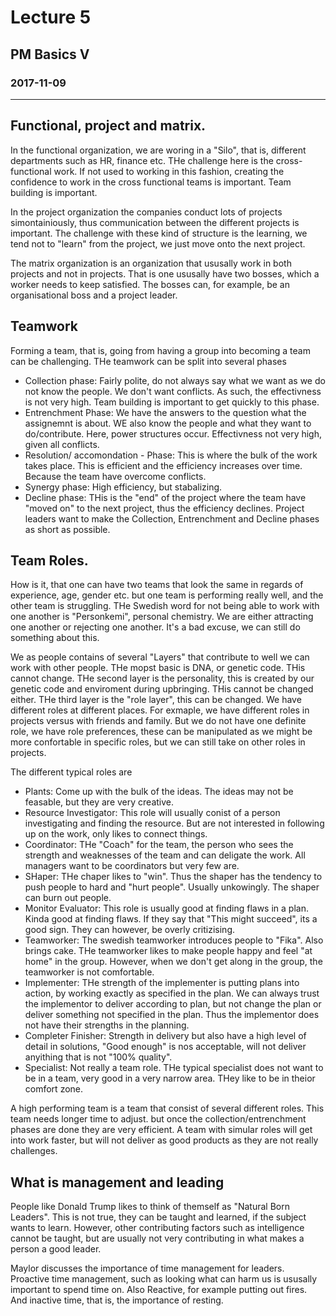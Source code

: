 # Lecture 5
## PM Basics V
### 2017-11-09
---
## Functional, project and matrix. 
In the functional organization, we are woring in a "Silo", that is, different departments such as HR, finance etc. THe challenge here is the cross-functional work. If not used to working in this fashion, creating the confidence to work in the cross functional teams is important. Team building is important.

In the project organization the companies conduct lots of projects simontainiously, thus communication between the different projects is important. The challenge with these kind of structure is the learning, we tend not to "learn" from the project, we just move onto the next project.

The matrix organization is an organization that ususally work in both projects and not in projects. That is one ususally have two bosses, which a worker needs to keep satisfied. The bosses can, for example, be an organisational boss and a project leader. 

## Teamwork
Forming a team, that is, going from having a group into becoming a team can be challenging. THe teamwork can be split into several phases
* Collection phase: Fairly polite, do not always say what we want as we do not know the people. We don't want conflicts. As such, the effectivness is not very high. Team building is important to get quickly to this phase.
* Entrenchment Phase: We have the answers to the question what the assignemnt is about. WE also know the people and what they want to do/contribute. Here, power structures occur. Effectivness not very high, given all conflicts.
* Resolution/ accomondation - Phase: This is where the bulk of the work takes place. This is efficient and the efficiency increases over time. Because the team have overcome conflicts.
* Synergy phase: High efficiency, but stabalizing.
* Decline phase: THis is the "end" of the project where the team have "moved on" to the next project, thus the efficiency declines. 
Project leaders want to make the Collection, Entrenchment and Decline phases as short as possible.

## Team Roles.
How is it, that one can have two teams that look the same in regards of experience, age, gender etc. but one team is performing really well, and the other team is struggling. THe Swedish word for not being able to work with one another is "Personkemi", personal chemistry. We are either attracting one another or rejecting one another. It's a bad excuse, we can still do something about this. 

We as people contains of several "Layers" that contribute to well we can work with other people. THe mopst basic is DNA, or genetic code. THis cannot change. 
THe second layer is the personality, this is created by our genetic code and enviroment during upbringing. THis cannot be changed either.
THe third layer is the "role layer", this can be changed. We have different roles at different places. For exmaple, we have different roles in projects versus with friends and family. But we do not have one definite role, we have role preferences, these can be manipulated as we might be more confortable in specific roles, but we can still take on other roles in projects. 

The different typical roles are 
* Plants: Come up with the bulk of the ideas. The ideas may not be feasable, but they are very creative.
* Resource Investigator: This role will usually conist of a person investigating and finding the resource. But are not interested in following up on the work, only likes to connect things. 
* Coordinator: THe "Coach" for the team, the person who sees the strength and weaknesses of the team and can deligate the work. All managers want to be coordinators but very few are. 
* SHaper: THe chaper likes to "win". Thus the shaper has the tendency to push people to hard and "hurt people". Usually unkowingly. The shaper can burn out people. 
* Monitor Evaluator: This role is usually good at finding flaws in a plan. Kinda good at finding flaws. If they say that "This might succeed", its a good sign. They can however, be overly critizising.
* Teamworker: The swedish teamworker introduces people to "Fika". Also brings cake. THe teamworker likes to make people happy and feel "at home" in the group. However, when we don't get along in the group, the teamworker is not comfortable. 
* Implementer: THe strength of the implementer is putting plans into action, by working exactly as specified in the plan. We can always trust the implementor to deliver according to plan, but not change the plan or deliver something not specified in the plan. Thus the implementor does not have their strengths in the planning. 
* Completer Finisher: Strength in delivery but also have a high level of detail in solutions, "Good enough" is nos acceptable, will not deliver anyithing that is not "100% quality". 
* Specialist: Not really a team role. THe typical specialist does not want to be in a team, very good in a very narrow area. THey like to be in theior comfort zone. 

A high performing team is a team that consist of several different roles. This team needs longer time to adjust.  but once the collection/entrenchment phases are done they are very efficient. A team with simular roles will get into work faster, but will not deliver as good products as they are not really challenges. 


## What is management and leading
People like Donald Trump likes to think of themself as "Natural Born Leaders". This is not true, they can be taught and learned, if the subject wants to learn. However, other contributing factors such as intelligence cannot be taught, but are usually not very contributing in what makes a person a good leader. 

Maylor discusses the importance of time management for leaders. Proactive time management, such as looking what can harm us is ususally important to spend time on. Also Reactive, for example putting out fires. And inactive time, that is, the importance of resting. 


